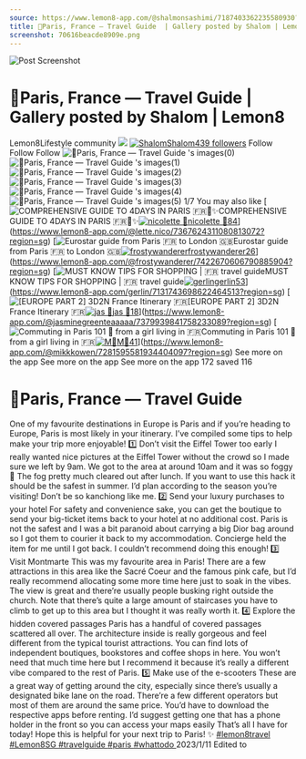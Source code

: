 ```yaml
---
source: https://www.lemon8-app.com/@shalmonsashimi/7187403362235580930?region=sg
title: 🗼Paris, France — Travel Guide  | Gallery posted by Shalom | Lemon8
screenshot: 70616beacde8909e.png
---
```



![Post Screenshot](70616beacde8909e.png)
# 🗼Paris, France — Travel Guide  | Gallery posted by Shalom | Lemon8
[](https://www.lemon8-app.com/feed/foryou?region=sg)
Lemon8Lifestyle community
[](https://www.lemon8-app.com/search/sug?region=sg)![](https://lemon8.onelink.me/FMQw?pid=website_direct&af_force_dp=false&af_dp=snssdk2657%3A%2F%2Farticle_detail_page%3Fgroup_id%3D7187403362235580930%26pid%3Dwebsite_direct&retargeting=true&ab_version=73512073&af_web_dp=https%3A%2F%2Fplay.google.com%2Fstore%2Fapps%2Fdetails%3Fid%3Dcom.bd.nproject&amp_extra=%7B%22seo_page_id%22%3A%22632102709119789757%22%2C%22traffic_type%22%3A%22website_direct%22%2C%22web_id%22%3A%227481734429904766472%22%2C%22enter_position%22%3A%22smart_banner%22%2C%22enter_page_id%22%3A%227187403362235580930%22%2C%22enter_page_type%22%3A%22article%22%7D)
[![Shalom](https://p16-lemon8-sign-sg.tiktokcdn.com/user-avatar-alisg/0096accd74b2205e2f4e40471942ecca~tplv-sdweummd6v-shrink:120:0:q75.webp?lk3s=66c60501&source=feed_user&x-expires=1744588800&x-signature=WZXJzKj0gsGsszgJP%2Bcknox8QeQ%3D)](https://www.lemon8-app.com/@shalmonsashimi?region=sg)[Shalom439 followers](https://www.lemon8-app.com/@shalmonsashimi?region=sg)
Follow
Follow
Follow
![🗼Paris, France — Travel Guide 's images\(0\)](https://p16-lemon8-sign-sg.tiktokcdn.com/tos-alisg-v-a3e477-sg/b4e7c2c183d149999203c45515f4a1d7~tplv-sdweummd6v-wap-logo-v1:QHNoYWxtb25zYXNoaW1p:1080:0.webp?lk3s=66c60501&source=wap_large_logo_image&x-expires=1744588800&x-signature=ugqx%2BhLqrHJQ9pNQfoRDOleghwg%3D)
![🗼Paris, France — Travel Guide 's images\(1\)](https://p16-lemon8-sign-sg.tiktokcdn.com/tos-alisg-v-a3e477-sg/ef5c2674ab19436cb64431d4ed5fec2a~tplv-sdweummd6v-wap-logo-v1:QHNoYWxtb25zYXNoaW1p:1080:0.webp?lk3s=66c60501&source=wap_large_logo_image&x-expires=1744588800&x-signature=uT45ChwnXMrhS5yhMLQDco5sYrw%3D)
![🗼Paris, France — Travel Guide 's images\(2\)](https://p16-lemon8-sign-sg.tiktokcdn.com/tos-alisg-v-a3e477-sg/047fb23af099408890c6dbf725f92504~tplv-sdweummd6v-wap-logo-v1:QHNoYWxtb25zYXNoaW1p:1080:0.webp?lk3s=66c60501&source=wap_large_logo_image&x-expires=1744588800&x-signature=TAawaiMFHRidhUT1%2FD6Ywp7NInM%3D)
![🗼Paris, France — Travel Guide 's images\(3\)](https://p16-lemon8-sign-sg.tiktokcdn.com/tos-alisg-v-a3e477-sg/b7c5de700a1b4b6fa6c7530f9a7b86cb~tplv-sdweummd6v-wap-logo-v1:QHNoYWxtb25zYXNoaW1p:1080:0.webp?lk3s=66c60501&source=wap_large_logo_image&x-expires=1744588800&x-signature=dtMyrtQ7%2Bnn%2BDOn1azCcomIebF0%3D)
![🗼Paris, France — Travel Guide 's images\(4\)](https://p16-lemon8-sign-sg.tiktokcdn.com/tos-alisg-v-a3e477-sg/265262ca529a46739c50d1c5061a81af~tplv-sdweummd6v-wap-logo-v1:QHNoYWxtb25zYXNoaW1p:1080:0.webp?lk3s=66c60501&source=wap_large_logo_image&x-expires=1744588800&x-signature=2Cz221Fb9IjC1iUuEs4BJc5SCW0%3D)
![🗼Paris, France — Travel Guide 's images\(5\)](https://p16-lemon8-sign-sg.tiktokcdn.com/tos-alisg-v-a3e477-sg/11a985264f6644a7b054f142316554ec~tplv-sdweummd6v-wap-logo-v1:QHNoYWxtb25zYXNoaW1p:1080:0.webp?lk3s=66c60501&source=wap_large_logo_image&x-expires=1744588800&x-signature=Hdl371HIhc2iP2j0PObWKmfhm0M%3D)
1/7
You may also like
[![COMPREHENSIVE GUIDE TO 4DAYS IN PARIS 🇫🇷🥐✨](https://p16-lemon8-sign-sg.tiktokcdn.com/tos-alisg-v-a3e477-sg/o4eX2A8I2AneL3DQWAAimgAfQTbYQtGRypeGLJ~tplv-sdweummd6v-shrink:640:0:q50.webp?lk3s=66c60501&source=seo_middle_feed_list&x-expires=1773532800&x-signature=G4N0TPgOUFUGaLGjSAeVUmzZhsU%3D)COMPREHENSIVE GUIDE TO 4DAYS IN PARIS 🇫🇷🥐✨[![nicolette 🌿](https://p16-lemon8-sign-sg.tiktokcdn.com/user-avatar-alisg/739e98dfe0ffa105e666db62754bb228~tplv-sdweummd6v-shrink:120:0:q75.jpeg?lk3s=66c60501&source=feed_user&x-expires=1744588800&x-signature=%2B5ugHUWp2w5uuoQHfllbmxTOyrk%3D)nicolette 🌿84](https://www.lemon8-app.com/@lette.nico?region=sg)](https://www.lemon8-app.com/@lette.nico/7367624311080813072?region=sg)
[![Eurostar guide from Paris 🇫🇷 to London 🇬🇧](https://p16-lemon8-sign-sg.tiktokcdn.com/tos-alisg-v-a3e477-sg/oIXCZBggfEEOEzAkAB2z0bCumiBQieAzwUAIh0~tplv-sdweummd6v-shrink:640:0:q50.webp?lk3s=66c60501&source=seo_middle_feed_list&x-expires=1773532800&x-signature=S%2F3XkB0kOKsy1TQUl7nVrHSWXh8%3D)Eurostar guide from Paris 🇫🇷 to London 🇬🇧[![frostywanderer](https://p16-lemon8-sign-sg.tiktokcdn.com/user-avatar-alisg/25f0da99d30cde753cf321dfaf205dc8~tplv-sdweummd6v-shrink:120:0:q75.jpeg?lk3s=66c60501&source=feed_user&x-expires=1744588800&x-signature=KYAYxGzUCVwWaZMdeA4XNLrSAiA%3D)frostywanderer26](https://www.lemon8-app.com/@frostywanderer?region=sg)](https://www.lemon8-app.com/@frostywanderer/7422670606790885904?region=sg)
[![MUST KNOW TIPS FOR SHOPPING | 🇫🇷 travel guide](https://p16-lemon8-sign-sg.tiktokcdn.com/tos-alisg-v-a3e477-sg/e70b0b7337364bddacb3b83455b7664e~tplv-sdweummd6v-shrink:640:0:q50.webp?lk3s=66c60501&source=seo_middle_feed_list&x-expires=1773532800&x-signature=5SH9naijRl5ueSNJbryY3GnE%2Fvg%3D)MUST KNOW TIPS FOR SHOPPING | 🇫🇷 travel guide[![gerlin](https://p16-lemon8-sign-sg.tiktokcdn.com/user-avatar-alisg/6f04202a7bd931043bd772c8d7e8c02c~tplv-sdweummd6v-shrink:120:0:q75.jpeg?lk3s=66c60501&source=feed_user&x-expires=1744588800&x-signature=QY8lyuGPxvqyvTuNbaqirA2xDQs%3D)gerlin53](https://www.lemon8-app.com/gerlin?region=sg)](https://www.lemon8-app.com/gerlin/7131743698622464513?region=sg)
[![\[EUROPE PART 2\] 3D2N France Itinerary 🇫🇷](https://p16-lemon8-sign-sg.tiktokcdn.com/tos-alisg-v-a3e477-sg/ogN52AOkZbGo0Y62B4PviKBIAABivmCqFQArE~tplv-sdweummd6v-shrink:640:0:q50.webp?lk3s=66c60501&source=seo_middle_feed_list&x-expires=1773532800&x-signature=jHOR8%2FCx4u54bp48dbrKp3OY4uM%3D)[EUROPE PART 2] 3D2N France Itinerary 🇫🇷[![jas 🌸](https://p16-lemon8-sign-sg.tiktokcdn.com/user-avatar-alisg/f3599d782f38c79c497659ac1e996605~tplv-sdweummd6v-shrink:120:0:q75.jpeg?lk3s=66c60501&source=feed_user&x-expires=1744588800&x-signature=alX1mlN3s5honl7pRt%2FXEqmHIGU%3D)jas 🌸18](https://www.lemon8-app.com/@jasminegreenteaaaaa?region=sg)](https://www.lemon8-app.com/@jasminegreenteaaaaa/7379939841758233089?region=sg)
[![Commuting in Paris 101 📌 from a girl living in 🇫🇷](https://p16-lemon8-sign-sg.tiktokcdn.com/tos-alisg-v-a3e477-sg/oschztFhehVQIkbScAygfC0NE62rEAM9ABMAjy~tplv-sdweummd6v-shrink:640:0:q50.webp?lk3s=66c60501&source=seo_middle_feed_list&x-expires=1773532800&x-signature=bN8TRlLIiDAhsxMKLzV%2FAmDxM%2BM%3D)Commuting in Paris 101 📌 from a girl living in 🇫🇷[![M🐹](https://p16-lemon8-sign-sg.tiktokcdn.com/user-avatar-alisg/22841b927145faaa47200d610badc62f~tplv-sdweummd6v-shrink:120:0:q75.jpeg?lk3s=66c60501&source=feed_user&x-expires=1744588800&x-signature=agmEW1sci7ATer6HhcTuUIuKcFU%3D)M🐹41](https://www.lemon8-app.com/@mikkkowen?region=sg)](https://www.lemon8-app.com/@mikkkowen/7281595581934404097?region=sg)
See more on the app
See more on the app
See more on the app
172 saved
116
# 🗼Paris, France — Travel Guide 
One of my favourite destinations in Europe is Paris and if you’re heading to Europe, Paris is most likely in your itinerary. I’ve compiled some tips to help make your trip more enjoyable!
1️⃣ Don’t visit the Eiffel Tower too early 
I really wanted nice pictures at the Eiffel Tower without the crowd so I made sure we left by 9am. We got to the area at around 10am and it was so foggy 🤡 The fog pretty much cleared out after lunch. If you want to use this hack it should be the safest in summer. I’d plan according to the season you’re visiting! Don’t be so kanchiong like me. 
2️⃣ Send your luxury purchases to your hotel 
For safety and convenience sake, you can get the boutique to send your big-ticket items back to your hotel at no additional cost. Paris is not the safest and I was a bit paranoid about carrying a big Dior bag around so I got them to courier it back to my accommodation. Concierge held the item for me until I got back. I couldn’t recommend doing this enough! 
3️⃣ Visit Montmarte 
This was my favourite area in Paris! There are a few attractions in this area like the Sacré Coeur and the famous pink cafe, but I’d really recommend allocating some more time here just to soak in the vibes. The view is great and there’re usually people busking right outside the church. Note that there’s quite a large amount of staircases you have to climb to get up to this area but I thought it was really worth it. 
4️⃣ Explore the hidden covered passages
Paris has a handful of covered passages scattered all over. The architecture inside is really gorgeous and feel different from the typical tourist attractions. You can find lots of independent boutiques, bookstores and coffee shops in here. You won’t need that much time here but I recommend it because it’s really a different vibe compared to the rest of Paris. 
5️⃣ Make use of the e-scooters
These are a great way of getting around the city, especially since there’s usually a designated bike lane on the road. There’re a few different operators but most of them are around the same price. You’d have to download the respective apps before renting. I’d suggest getting one that has a phone holder in the front so you can access your maps easily 
That’s all I have for today! Hope this is helpful for your next trip to Paris! ✨
[#lemon8travel ](https://www.lemon8-app.com/topic/7198471913272885253?region=sg) [#Lemon8SG ](https://www.lemon8-app.com/topic/7072348837645451266?region=sg) [#travelguide ](https://www.lemon8-app.com/topic/7086720246836379649?region=sg) [#paris ](https://www.lemon8-app.com/topic/7199953620581695493?region=sg) [#whattodo ](https://www.lemon8-app.com/topic/7104708733216866305?region=sg)
2023/1/11 Edited to
#